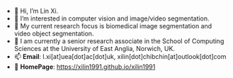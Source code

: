- 👋 Hi, I’m Lin Xi.
- 👀 I’m interested in computer vision and image/video segmentation.
- 🌱 My current research focus is biomedical image segmentation and video object segmentation.
- 💞️ I am currently a senior research associate in the School of Computing Sciences at the University of East Anglia, Norwich, UK.
- 📫 **Email**: l.xi[at]uea[dot]ac[dot]uk, xilin[dot]chibchin[at]outlook[dot]com
- 🔗 **HomePage**: <a href="https://xilin1991.github.io/xilin1991/" target="_blank">https://xilin1991.github.io/xilin1991</a>

<!---
xilin1991/xilin1991 is a ✨ special ✨ repository because its `README.md` (this file) appears on your GitHub profile.
You can click the Preview link to take a look at your changes.
--->

